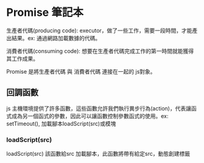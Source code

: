 # Promise 筆記本



生產者代碼(producing code): executor，做了一些工作，需要一段時間，才能產出結果。ex: 通過網路加載數據的代碼。   

消費者代碼(consuming code): 想要在生產者代碼完成工作的第一時間就能獲得其工作成果。    

Promise 是將生產者代碼 與 消費者代碼 連接在一起的 js對象。   

## 回調函數
js 主機環境提供了許多函數，這些函數允許我們執行異步行為(action)，代表讓函式成為另一個函式的參數，因此可以讓函數控制參數函式的使用。ex: setTimeout(), 加載腳本loadScript(src)或模塊

### loadScript(src)
loadScript(src) 該函數給src 加載腳本，此函數將帶有給定src，動態創建標籤 <script src = ""> 插入到文黨中。瀏覽器將自動加載它，並在加載完成後執行它。
```
function loadScript(src){
   let script = document.createElement("script");
   script.src = src;
   documetn.head.append(script);
}
// 使用 loadScript() 加載在此路徑的腳本
loadScript("/my/script.js");
```
我們可以添加一個回調函數作為loadScript的第2個參數，該函數在腳本加載完後執行
```
function loadScript(src, callback){
   let script = document.createElement("script");
   script.src = src;
   script.onload = () => callback(script); // onload 事件，會在腳本加載和執行完後執行一個函數
   documetn.head.append(script);
}
// 使用 loadScript() 加載在此路徑的腳本
loadScript("/my/script.js");
```   
## Promis對象的構造器(constructor)
```
let promise = new Promise(function(resolve, reject){
   // executor 生產者代碼
});
```
傳遞給 Promis對象 的函數為 executor。 當Promis對象 被創建，executor會自動執行。    
參數resolve 與reject是由js提供的回調。 我們需要完成的代碼僅在executor內部。    
當executor獲得了結果，應該調用以下回調:   
   - resolve(value): 如果任務成功，調用reolve 回調函數，並帶有結果value。
   - reject(error): 如果出現了error，調用reject 回調函數，error即為error對象。

## Promis對象具有以下內部屬性
 - state: 
   - 1. 最初是pending，
   - 2. 然後在resolve 被 調用時，變為fulfilled，
   - 3. 在reject被調用時變為 rejected。
   - executor最終將promise移至這兩種狀態之一。
 - result: 
   - 最初是undefined，然後在resolve 被 調用時，變為value，在reject被調用時變為 error。

![image](https://user-images.githubusercontent.com/79159894/219904099-550610a4-f231-4d33-894c-53939c57101b.png)

## executor 如何改變Promise 狀態
### 改變狀態為fulfilled
例子：
Promise 構造器中有 setTimeOut() 作為生產者代碼
```
let promise = new Promise(function(resolve, reject){
   // 當promise 構建完成時，自動執行setTimeout()
   
   // 1s後執行resolve()回調函數，並帶有結果 “done”
   setTimeout(() => resolve("done"), 1000);
});
```
1. executor 被自動立即調用
2. excutor 接受2個參數，resolve 和 reject，這2個回調函數由js引擎預先定義好，因此我們不需要創建他們，只需要在excutor執行完成後調用他們。
3. 經過1s之後，excutor 調用 reolve("done")，這將改變promise對象的狀態從初始奘態pending改為 fulfilled，結果從原本undefined改為done。
4. executor 只能調用1 個resolve或reject，如果有其他的resolce或 reject都會被忽略。
![image](https://user-images.githubusercontent.com/79159894/222852864-edc436a6-d53a-475d-8378-b10d22798b2e.png)
### 改變狀態為fulfilled

## 用.then/.catch/.finally 來訪問 state 和 result
用消費者函數.then/.catch/.finally 來返回結果給消費者。

### then
```
promise.then(
   function(result){ // 成功狀態reolve()執行完後執行}
   function(error){ // 錯誤狀態reject()的執行完後執行}
)
```   
## resolve 狀態
```   
let promise = new Promise(function(resolve, rejct){
   setTimeout(() => resolve("done"),1000);
});
promise.then(
   result => alert(result), // resolve() 運行此函數
   error => alert(error)
)
```   
## reject 狀態
```   
let promise = new Promise(function(resolve, reject){
   setTimeout(() => reject(new Error("Whoops")), 1000);
});

promise.then(
   result => alert(result), // reject 運行此函數
   errot => alert(error)
);
```
也可以在.then() 中只提供一個函數
```
let promise = new Promise(function(resolve, reject){
    setTimeout(() => resolve("done"),1000);
});

promise.then(alert); // resolve 後執行 
```      
https://axios-http.com/zh/docs/intro    
https://zh.javascript.info/promise-basics/

## async/await
async/await 是以一種更容易理解的方式使用promise。
## async function
在函數前面加關鍵字async，表示這個函數返回一個reolved promise。
```   
async function f(){
   return 1;
}
f().then(alert); // 1
```   
等於：
```
async function f(){
   return Promise.resolve(1);   
}
f().then(alert); // 1
```
## await
await 只在async函數中運作
關鍵字 await 讓js 引擎等待promise完成並返回結果。
await 暫停函數的執行，直到promise狀態變為settled，然後再利用promise執行後的結果繼續執行。這個行為不會耗費任何CPU，因為js引擎可以同時處理其他任務，ex:執行其他腳本，處理事件。
他是比promise.then() 更簡單易讀的寫法來獲取promise結果。
ex: 1 s 後reolved 的 promise。
```
async function f() {

 let promise = new Promise((resolve, reject) => {
 setTimeout(() => resolve("done!"), 1000)
});

let result = await promise; //等待直到promise resolve
alert(result); // "done!"
}

f();
```
   
